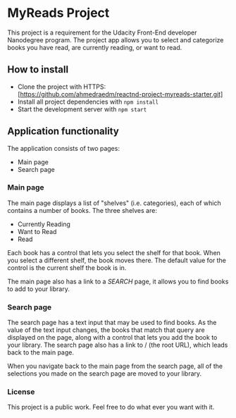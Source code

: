 # MyReads Project

This project is a requirement for the Udacity Front-End developer Nanodegree program. The project app allows you to select and categorize books you have read, are currently reading, or want to read. 

## How to install

* Clone the project with HTTPS: [https://github.com/ahmedraedm/reactnd-project-myreads-starter.git]
* Install all project dependencies with `npm install`
* Start the development server with `npm start`

## Application functionality

The application consists of two pages:

* Main page
* Search page

### Main page

The main page displays a list of "shelves" (i.e. categories), each of which contains a number of books. The three shelves are:

* Currently Reading
* Want to Read
* Read

Each book has a control that lets you select the shelf for that book. When you select a different shelf, the book moves there. The default value for the control is the current shelf the book is in.

The main page also has a link to a _SEARCH_ page, it allows you to find books to add to your library.

### Search page

The search page has a text input that may be used to find books. As the value of the text input changes, the books that match that query are displayed on the page, along with a control that lets you add the book to your library. The search page also has a link to / (the root URL), which leads back to the main page.

When you navigate back to the main page from the search page, all of the selections you made on the search page are moved to your library.

### License

This project is a public work. Feel free to do what ever you want with it.